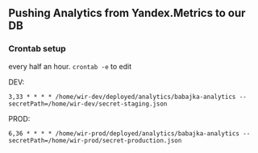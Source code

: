 ## Pushing Analytics from Yandex.Metrics to our DB

### Crontab setup

every half an hour. `crontab -e` to edit

DEV:

`3,33 * * * * /home/wir-dev/deployed/analytics/babajka-analytics --secretPath=/home/wir-dev/secret-staging.json`

PROD:

`6,36 * * * * /home/wir-prod/deployed/analytics/babajka-analytics --secretPath=/home/wir-prod/secret-production.json`
